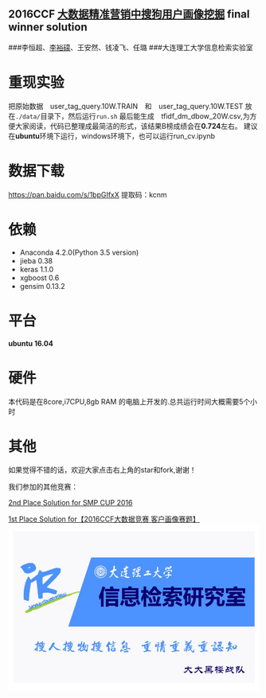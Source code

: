 ## 2016CCF [大数据精准营销中搜狗用户画像挖掘](http://www.wid.org.cn/data/science/player/competition/detail/description/239)  final winner solution

###李恒超、[李裕礞](https://github.com/liyumeng)、王安然、钱凌飞、任璐 
###大连理工大学信息检索实验室

重现实验
========
把原始数据　user_tag_query.10W.TRAIN　和　user_tag_query.10W.TEST 放在`./data/`目录下，然后运行`run.sh`
最后能生成　tfidf_dm_dbow_20W.csv,为方便大家阅读，代码已整理成最简洁的形式，该结果B榜成绩会在**0.724**左右。
建议在**ubuntu**环境下运行，windows环境下，也可以运行run_cv.ipynb

数据下载
=========
https://pan.baidu.com/s/1bpGIfxX
提取码：kcnm

依赖
=======
* Anaconda 4.2.0(Python 3.5 version)
* jieba 0.38
* keras 1.1.0
* xgboost 0.6
* gensim 0.13.2

平台
============
**ubuntu 16.04**

硬件
=======
本代码是在8core,i7CPU,8gb RAM 的电脑上开发的.总共运行时间大概需要5个小时

其他
=======
如果觉得不错的话，欢迎大家点击右上角的star和fork,谢谢！

我们参加的其他竞赛：

[2nd Place Solution for SMP CUP 2016](https://github.com/liyumeng/SmpCup2016)

[1st Place Solution for【2016CCF大数据竞赛 客户画像赛题】](https://github.com/feidapeng/2016CCF_StateGrid_UserProfile)
![](data/队旗.jpg)

